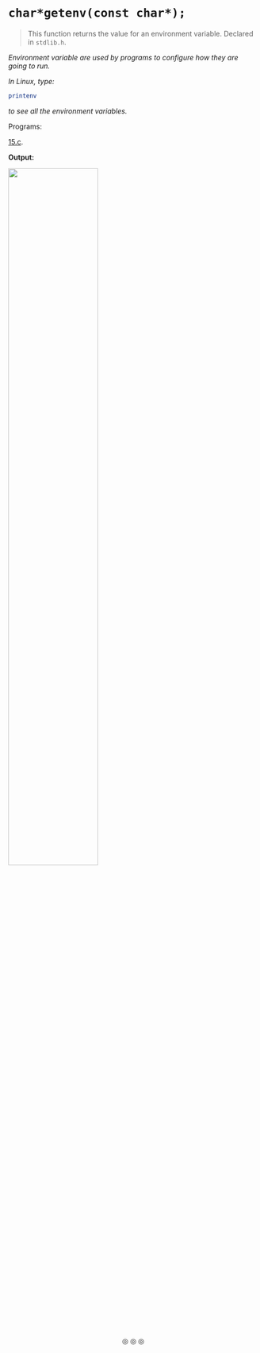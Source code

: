 # `char*getenv(const char*);`
>This function returns the value for an environment variable. Declared in `stdlib.h`.

_Environment variable are used by programs to configure how they are going to run._

_In Linux, type:_

```bash
printenv
```
_to see all the environment variables._

Programs:

[15.c](https://github.com/C0DER11101/GoingFurtherWithC/blob/MoreC/tests/15.c).

**Output:**

<img src="https://user-images.githubusercontent.com/96164229/239714984-cb5c8b93-18fc-4378-8682-ebf4895385e7.png" width="60%" height="60%">

<p align="center">
&#9678; &#9678; &#9678;
</p>
